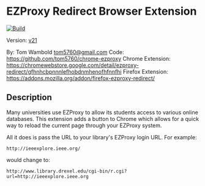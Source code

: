 EZProxy Redirect Browser Extension
==================================

[![Build](https://github.com/tom5760/chrome-ezproxy/actions/workflows/publish.yml/badge.svg)](https://github.com/tom5760/chrome-ezproxy/actions/workflows/publish.yml)

Version: [v21](https://github.com/tom5760/chrome-ezproxy/releases/tag/v21)

By: Tom Wambold <tom5760@gmail.com>
Code: https://github.com/tom5760/chrome-ezproxy
Chrome Extension: https://chromewebstore.google.com/detail/ezproxy-redirect/gfhnhcbpnnnlefhobdnmhenofhfnnfhi
Firefox Extension: https://addons.mozilla.org/addon/firefox-ezproxy-redirect/

Description
-----------

Many universities use EZProxy to allow its students access to various online
databases.  This extension adds a button to Chrome which allows for a quick way
to reload the current page through your EZProxy system.

All it does is pass the URL to your library's EZProxy login URL.  For example:

    http://ieeexplore.ieee.org/

would change to:

    http://www.library.drexel.edu/cgi-bin/r.cgi?url=http://ieeexplore.ieee.org
